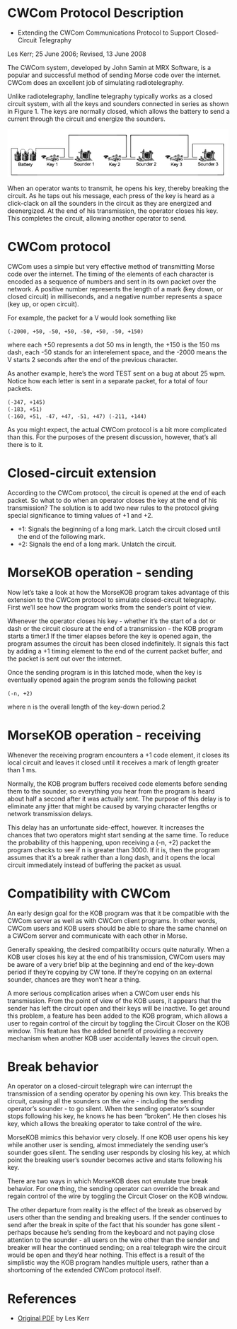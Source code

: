 # CWCom Protocol Description
- Extending the CWCom Communications Protocol to Support Closed-Circuit Telegraphy


Les Kerr; 25 June 2006; Revised, 13 June 2008

The CWCom system, developed by John Samin at MRX Software, is a popular and successful method of sending Morse code over the internet. CWCom does an excellent job of simulating radiotelegraphy.

Unlike radiotelegraphy, landline telegraphy typically works as a closed circuit system, with all the keys and sounders connected in series as shown in Figure 1. The keys are normally closed, which allows the battery to send a current through the circuit and energize the sounders.

<img src="./closed-circuit-telegraph.png" alt="Prototype" width="500"/>

When an operator wants to transmit, he opens his key, thereby breaking the circuit. As he taps out his message, each press of the key is heard as a click-clack on all the sounders in the circuit as they are energized and deenergized. At the end of his transmission, the operator closes his key. This completes the circuit, allowing another operator to send.

# CWCom protocol
CWCom uses a simple but very effective method of transmitting Morse code over the internet. The timing of the elements of each character is encoded as a sequence of numbers and sent in its own packet over the network. A positive number represents the length of a mark (key down, or closed circuit) in milliseconds, and a negative number represents a space (key up, or open circuit).

For example, the packet for a V would look something like 

    (-2000, +50, -50, +50, -50, +50, -50, +150)

where each +50 represents a dot 50 ms in length, the +150 is the 150 ms dash, each -50 stands for an interelement space, and the -2000 means the V starts 2 seconds after the end of the previous character.

As another example, here’s the word TEST sent on a bug at about 25 wpm. Notice how each letter is sent in a separate packet, for a total of four packets.

    (-347, +145)
    (-183, +51)
    (-160, +51, -47, +47, -51, +47) (-211, +144)

As you might expect, the actual CWCom protocol is a bit more complicated than this. For the purposes of the present discussion, however, that’s all there is to it.

# Closed-circuit extension
According to the CWCom protocol, the circuit is opened at the end of each packet. So what to do when an operator closes the key at the end of his transmission? The solution is to add two new rules to the protocol giving special significance to timing values of +1 and +2.
- +1: Signals the beginning of a long mark. Latch the circuit closed until the end of the following mark.
- +2: Signals the end of a long mark. Unlatch the circuit.

# MorseKOB operation - sending
Now let’s take a look at how the MorseKOB program takes advantage of this extension to the CWCom protocol to simulate closed-circuit telegraphy. First we’ll see how the program works from the sender’s point of view.

Whenever the operator closes his key - whether it’s the start of a dot or dash or the circuit closure at the end of a transmission - the KOB program starts a timer.1 If the timer elapses before the key is opened again, the program assumes the circuit has been closed indefinitely. It signals this fact by adding a +1 timing element to the end of the current packet buffer, and the packet is sent out over the internet.

Once the sending program is in this latched mode, when the key is eventually opened again the program sends the following packet

    (-n, +2)

where n is the overall length of the key-down period.2

# MorseKOB operation - receiving
Whenever the receiving program encounters a +1 code element, it closes its local circuit and leaves it closed until it receives a mark of length greater than 1 ms.

Normally, the KOB program buffers received code elements before sending them to the sounder, so everything you hear from the program is heard about half a second after it was actually sent. The purpose of this delay is to eliminate any jitter that might be caused by varying character lengths or network transmission delays.

This delay has an unfortunate side-effect, however. It increases the chances that two operators might start sending at the same time. To reduce the probability of this happening, upon receiving a (-n, +2) packet the program checks to see if n is greater than 3000. If it is, then the program assumes that it’s a break rather than a long dash, and it opens the local circuit immediately instead of buffering the packet as usual.

# Compatibility with CWCom
An early design goal for the KOB program was that it be compatible with the CWCom server as well as with CWCom client programs. In other words, CWCom users and KOB users should be able to share the same channel on a CWCom server and communicate with each other in Morse.

Generally speaking, the desired compatibility occurs quite naturally. When a KOB user closes his key at the end of his transmission, CWCom users may be aware of a very brief blip at the beginning and end of the key-down period if they’re copying by CW tone. If they’re copying on an external sounder, chances are they won’t hear a thing.

A more serious complication arises when a CWCom user ends his transmission. From the point of view of the KOB users, it appears that the sender has left the circuit open and their keys will be inactive. To get around this problem, a feature has been added to the KOB program, which allows a user to regain control of the circuit by toggling the Circuit Closer on the KOB window. This feature has the added benefit of providing a recovery mechanism when another KOB user accidentally leaves the circuit open.

# Break behavior
An operator on a closed-circuit telegraph wire can interrupt the transmission of a sending operator by opening his own key. This breaks the circuit, causing all the sounders on the wire - including the sending operator’s sounder - to go silent. When the sending operator’s sounder stops following his key, he knows he has been “broken”. He then closes his key, which allows the breaking operator to take control of the wire.

MorseKOB mimics this behavior very closely. If one KOB user opens his key while another user is sending, almost immediately the sending user’s sounder goes silent. The sending user responds by closing his key, at which point the breaking user’s sounder becomes active and starts following his key.

There are two ways in which MorseKOB does not emulate true break behavior. For one thing, the sending operator can override the break and regain control of the wire by toggling the Circuit Closer on the KOB window.

The other departure from reality is the effect of the break as observed by users other than the sending and breaking users. If the sender continues to send after the break in spite of the fact that his sounder has gone silent - perhaps because he’s sending from the keyboard and not paying close attention to the sounder - all users on the wire other than the sender and breaker will hear the continued sending; on a real telegraph wire the circuit would be open and they’d hear nothing. This effect is a result of the simplistic way the KOB program handles multiple users, rather than a shortcoming of the extended CWCom protocol itself.

# References
- [Original PDF](./cwcom.pdf) by Les Kerr
